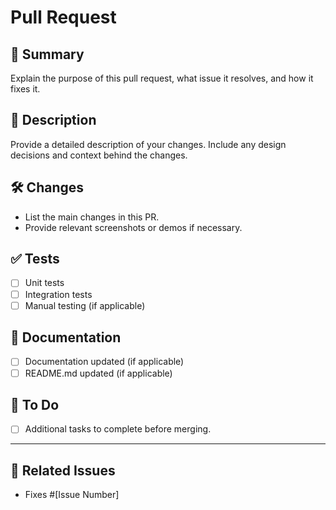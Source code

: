 # Pull Request

## 🚀 Summary

Explain the purpose of this pull request, what issue it resolves, and how it fixes it.

## 💬 Description

Provide a detailed description of your changes. Include any design decisions and context behind the changes.

## 🛠️ Changes

- List the main changes in this PR.
- Provide relevant screenshots or demos if necessary.

## ✅ Tests

- [ ] Unit tests
- [ ] Integration tests
- [ ] Manual testing (if applicable)

## 📄 Documentation

- [ ] Documentation updated (if applicable)
- [ ] README.md updated (if applicable)

## 🚧 To Do

- [ ] Additional tasks to complete before merging.

---

## 🔗 Related Issues

- Fixes #[Issue Number]
